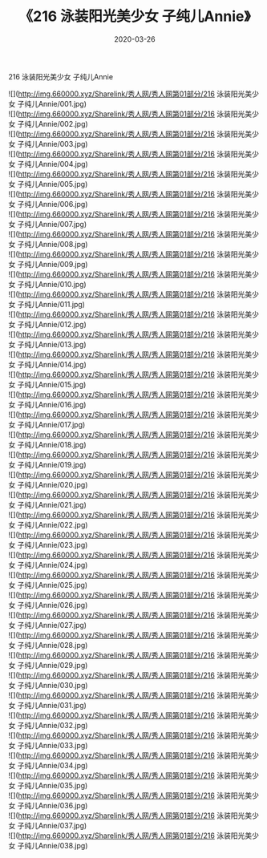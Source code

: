 ﻿---
layout: post
title:  《216 泳装阳光美少女 子纯儿Annie》
date:   2020-03-26
img: http://img.660000.xyz/Sharelink/秀人网/秀人网第01部分/216 泳装阳光美少女 子纯儿Annie/000.jpg
categories: [美女, 清纯, 唯美]
---

216 泳装阳光美少女 子纯儿Annie

  ![](http://img.660000.xyz/Sharelink/秀人网/秀人网第01部分/216 泳装阳光美少女 子纯儿Annie/001.jpg) <br> ![](http://img.660000.xyz/Sharelink/秀人网/秀人网第01部分/216 泳装阳光美少女 子纯儿Annie/002.jpg) <br> ![](http://img.660000.xyz/Sharelink/秀人网/秀人网第01部分/216 泳装阳光美少女 子纯儿Annie/003.jpg) <br> ![](http://img.660000.xyz/Sharelink/秀人网/秀人网第01部分/216 泳装阳光美少女 子纯儿Annie/004.jpg) <br> ![](http://img.660000.xyz/Sharelink/秀人网/秀人网第01部分/216 泳装阳光美少女 子纯儿Annie/005.jpg) <br> ![](http://img.660000.xyz/Sharelink/秀人网/秀人网第01部分/216 泳装阳光美少女 子纯儿Annie/006.jpg) <br> ![](http://img.660000.xyz/Sharelink/秀人网/秀人网第01部分/216 泳装阳光美少女 子纯儿Annie/007.jpg) <br> ![](http://img.660000.xyz/Sharelink/秀人网/秀人网第01部分/216 泳装阳光美少女 子纯儿Annie/008.jpg) <br> ![](http://img.660000.xyz/Sharelink/秀人网/秀人网第01部分/216 泳装阳光美少女 子纯儿Annie/009.jpg) <br> ![](http://img.660000.xyz/Sharelink/秀人网/秀人网第01部分/216 泳装阳光美少女 子纯儿Annie/010.jpg) <br> ![](http://img.660000.xyz/Sharelink/秀人网/秀人网第01部分/216 泳装阳光美少女 子纯儿Annie/011.jpg) <br> ![](http://img.660000.xyz/Sharelink/秀人网/秀人网第01部分/216 泳装阳光美少女 子纯儿Annie/012.jpg) <br> ![](http://img.660000.xyz/Sharelink/秀人网/秀人网第01部分/216 泳装阳光美少女 子纯儿Annie/013.jpg) <br> ![](http://img.660000.xyz/Sharelink/秀人网/秀人网第01部分/216 泳装阳光美少女 子纯儿Annie/014.jpg) <br> ![](http://img.660000.xyz/Sharelink/秀人网/秀人网第01部分/216 泳装阳光美少女 子纯儿Annie/015.jpg) <br> ![](http://img.660000.xyz/Sharelink/秀人网/秀人网第01部分/216 泳装阳光美少女 子纯儿Annie/016.jpg) <br> ![](http://img.660000.xyz/Sharelink/秀人网/秀人网第01部分/216 泳装阳光美少女 子纯儿Annie/017.jpg) <br> ![](http://img.660000.xyz/Sharelink/秀人网/秀人网第01部分/216 泳装阳光美少女 子纯儿Annie/018.jpg) <br> ![](http://img.660000.xyz/Sharelink/秀人网/秀人网第01部分/216 泳装阳光美少女 子纯儿Annie/019.jpg) <br> ![](http://img.660000.xyz/Sharelink/秀人网/秀人网第01部分/216 泳装阳光美少女 子纯儿Annie/020.jpg) <br> ![](http://img.660000.xyz/Sharelink/秀人网/秀人网第01部分/216 泳装阳光美少女 子纯儿Annie/021.jpg) <br> ![](http://img.660000.xyz/Sharelink/秀人网/秀人网第01部分/216 泳装阳光美少女 子纯儿Annie/022.jpg) <br> ![](http://img.660000.xyz/Sharelink/秀人网/秀人网第01部分/216 泳装阳光美少女 子纯儿Annie/023.jpg) <br> ![](http://img.660000.xyz/Sharelink/秀人网/秀人网第01部分/216 泳装阳光美少女 子纯儿Annie/024.jpg) <br> ![](http://img.660000.xyz/Sharelink/秀人网/秀人网第01部分/216 泳装阳光美少女 子纯儿Annie/025.jpg) <br> ![](http://img.660000.xyz/Sharelink/秀人网/秀人网第01部分/216 泳装阳光美少女 子纯儿Annie/026.jpg) <br> ![](http://img.660000.xyz/Sharelink/秀人网/秀人网第01部分/216 泳装阳光美少女 子纯儿Annie/027.jpg) <br> ![](http://img.660000.xyz/Sharelink/秀人网/秀人网第01部分/216 泳装阳光美少女 子纯儿Annie/028.jpg) <br> ![](http://img.660000.xyz/Sharelink/秀人网/秀人网第01部分/216 泳装阳光美少女 子纯儿Annie/029.jpg) <br> ![](http://img.660000.xyz/Sharelink/秀人网/秀人网第01部分/216 泳装阳光美少女 子纯儿Annie/030.jpg) <br> ![](http://img.660000.xyz/Sharelink/秀人网/秀人网第01部分/216 泳装阳光美少女 子纯儿Annie/031.jpg) <br> ![](http://img.660000.xyz/Sharelink/秀人网/秀人网第01部分/216 泳装阳光美少女 子纯儿Annie/032.jpg) <br> ![](http://img.660000.xyz/Sharelink/秀人网/秀人网第01部分/216 泳装阳光美少女 子纯儿Annie/033.jpg) <br> ![](http://img.660000.xyz/Sharelink/秀人网/秀人网第01部分/216 泳装阳光美少女 子纯儿Annie/034.jpg) <br> ![](http://img.660000.xyz/Sharelink/秀人网/秀人网第01部分/216 泳装阳光美少女 子纯儿Annie/035.jpg) <br> ![](http://img.660000.xyz/Sharelink/秀人网/秀人网第01部分/216 泳装阳光美少女 子纯儿Annie/036.jpg) <br> ![](http://img.660000.xyz/Sharelink/秀人网/秀人网第01部分/216 泳装阳光美少女 子纯儿Annie/037.jpg) <br> ![](http://img.660000.xyz/Sharelink/秀人网/秀人网第01部分/216 泳装阳光美少女 子纯儿Annie/038.jpg) <br>
